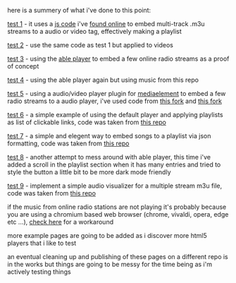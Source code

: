 here is a summery of what i've done to this point:

[test 1](https://junguler.github.io/test/test1/test1.html) - it uses a [js code](https://www.draketo.de/software/m3u-player.js) i've [found online](https://www.draketo.de/software/m3u-player.html) to embed multi-track .m3u streams to a audio or video tag, effectively making a playlist

[test 2](https://junguler.github.io/test/test2/test2.html) - use the same code as test 1 but applied to videos

[test 3](https://junguler.github.io/test/test3/test3.html) - using the [able player](https://github.com/ableplayer/ableplayer) to embed a few online radio streams as a proof of concept

[test 4](https://junguler.github.io/test/test4/test4.html) - using the able player again but using music from this repo

[test 5](https://junguler.github.io/test/test5/test5.html) - using a audio/video player plugin for [mediaelement](https://www.mediaelementjs.com/) to embed a few radio streams to a audio player, i've used code from [this fork](https://github.com/duozersk/mep-feature-playlist) and [this fork](https://github.com/xitobg/mediaelement-playlist-plugin/tree/master/lib/mediaelement)

[test 6](https://junguler.github.io/test/test6/test6.html) - a simple example of using the default player and applying playlists as list of clickable links, code was taken from [this repo](https://github.com/severak/html5-playlist)

[test 7](https://junguler.github.io/test/test7/test7.html) - a simple and elegent way to embed songs to a playlist via json formatting, code was taken from [this repo](https://github.com/worldzhao/url-music-player)

[test 8](https://junguler.github.io/test/test8/test8.html) - another attempt to mess around with able player, this time i've added a scroll in the playlist section when it has many entries and tried to style the button a little bit to be more dark mode friendly

[test 9](https://junguler.github.io/test/test9/test9.html) - implement a simple audio visualizer for a multiple stream m3u file, code was taken from [this repo](https://github.com/wayou/audio-visualizer-with-controls)

if the music from online radio stations are not playing it's probably because you are using a chromium based web browser (chrome, vivaldi, opera, edge etc ...), [check here](https://support.google.com/chrome/thread/29505473?hl=en&msgid=29673696) for a workaround

more example pages are going to be added as i discover more html5 players that i like to test

an eventual cleaning up and publishing of these pages on a different repo is in the works but things are going to be messy for the time being as i'm actively testing things

